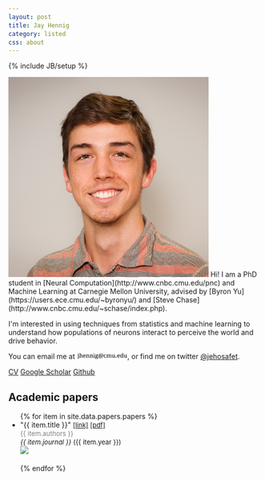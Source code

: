 ```yaml
---
layout: post
title: Jay Hennig
category: listed
css: about
---
```

{% include JB/setup %}
<br>
<!-- <img id="profile" src="assets/images/self.png" style=""/> -->
<img id="profile" src="assets/images/jay-hennig-photo.jpg"/>
Hi! I am a PhD student in [Neural Computation](http://www.cnbc.cmu.edu/pnc) and Machine Learning at Carnegie Mellon University, advised by [Byron Yu](https://users.ece.cmu.edu/~byronyu/) and [Steve Chase](http://www.cnbc.cmu.edu/~schase/index.php).

I'm interested in using techniques from statistics and machine learning to understand how populations of neurons interact to perceive the world and drive behavior.

You can email me at <img src="/assets/images/email.png" style="width: 20%;"/>, or find me on twitter [@jehosafet](https://twitter.com/jehosafet).

<div id="contact-buttons">
<a href="/assets/pdf/JayHennig-CV.pdf" class="button green">CV</a>
<a href="https://scholar.google.com/citations?user=Tyl65TEAAAAJ&hl=en" class="button green">Google Scholar</a>
<a href="https://github.com/mobeets/" class="button green">Github</a>
</div>

## Academic papers

<ul>
{% for item in site.data.papers.papers %}
<!-- <hr> -->
<li>"{{ item.title }}" <span style="font-size: small;"><a href="{{ item.url }}">[link]</a> <a href="/assets/pdf/papers/{{ item.image }}.pdf">[pdf]</a></span></li>
	<span style="font-size: small; color: gray;">{{ item.authors }}</span><br><span style="font-size: small;"><i>{{ item.journal }}</i> ({{ item.year }})</span><br/>
	<img src="/assets/images/academic/{{ item.image }}.png" width="200px"><br/><br/>
{% endfor %}
</ul>

